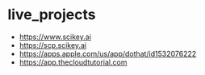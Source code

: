 # live_projects
- https://www.scikey.ai
- https://scp.scikey.ai
- https://apps.apple.com/us/app/dothat/id1532076222
- https://app.thecloudtutorial.com

